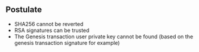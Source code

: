 ## Postulate

* SHA256 cannot be reverted
* RSA signatures can be trusted
* The Genesis transaction user private key cannot be found (based on the genesis transaction signature for example)
